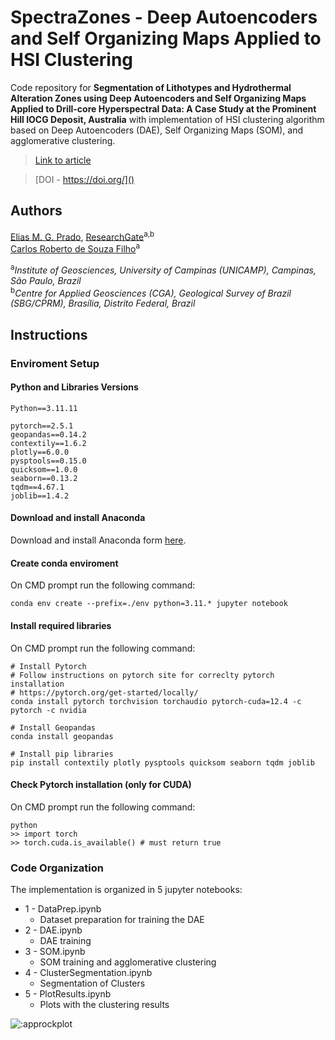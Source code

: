 # SpectraZones - Deep Autoencoders and Self Organizing Maps Applied to HSI Clustering

Code repository for
**Segmentation of Lithotypes and Hydrothermal Alteration Zones using Deep Autoencoders and Self Organizing Maps Applied to Drill-core Hyperspectral Data: A Case Study at the Prominent Hill IOCG Deposit, Australia**
with implementation of HSI clustering algorithm based on Deep Autoencoders (DAE), Self Organizing Maps (SOM), and agglomerative clustering.

>[Link to article]()

>[DOI - https://doi.org/]()


## Authors
[Elias M. G. Prado](mailto:elias.prado@sgb.gov.br), [ResearchGate](https://www.researchgate.net/profile/Elias_Prado3)<sup>a,b</sup>  
[Carlos Roberto de Souza Filho](https://portal.ige.unicamp.br/en/faculty/carlos-roberto-de-souza-filho)<sup>a</sup>  

<sup>a</sup>*Institute of Geosciences, University of Campinas (UNICAMP), Campinas, São Paulo, Brazil*  
<sup>b</sup>*Centre for Applied Geosciences (CGA), Geological Survey of Brazil (SBG/CPRM), Brasília, Distrito Federal, Brazil*  

## Instructions
### Enviroment Setup

#### Python and Libraries Versions

    Python==3.11.11

    pytorch==2.5.1
    geopandas==0.14.2
    contextily==1.6.2
    plotly==6.0.0
    pysptools==0.15.0
    quicksom==1.0.0
    seaborn==0.13.2
    tqdm==4.67.1
    joblib==1.4.2

#### Download and install Anaconda

Download and install Anaconda form [here](https://www.anaconda.com/).

#### Create conda enviroment

On CMD prompt run the following command:

    conda env create --prefix=./env python=3.11.* jupyter notebook

#### Install required libraries

On CMD prompt run the following command:

    # Install Pytorch
    # Follow instructions on pytorch site for correclty pytorch installation
    # https://pytorch.org/get-started/locally/
    conda install pytorch torchvision torchaudio pytorch-cuda=12.4 -c pytorch -c nvidia

    # Install Geopandas
    conda install geopandas

    # Install pip libraries
    pip install contextily plotly pysptools quicksom seaborn tqdm joblib


#### Check Pytorch installation (only for CUDA)

On CMD prompt run the following command:

    python
    >> import torch
    >> torch.cuda.is_available() # must return true
    
### Code Organization

The implementation is organized in 5 jupyter notebooks:

- 1 - DataPrep.ipynb
    - Dataset preparation for training the DAE
- 2 - DAE.ipynb
    - DAE training
- 3 - SOM.ipynb
    - SOM training and agglomerative clustering
- 4 - ClusterSegmentation.ipynb
    - Segmentation of Clusters
- 5 - PlotResults.ipynb
    - Plots with the clustering results
 
<img src="https://count.getloli.com/@:approckplot?name=%3Aapprockplot&theme=3d-num" alt=":approckplot" />
